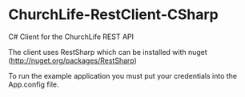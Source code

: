 ChurchLife-RestClient-CSharp
============================

C# Client for the ChurchLife REST API

The client uses RestSharp which can be installed with nuget (http://nuget.org/packages/RestSharp)

To run the example application you must put your credentials into the App.config file.
